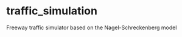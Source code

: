 traffic_simulation
==================

Freeway traffic simulator based on the Nagel-Schreckenberg model
